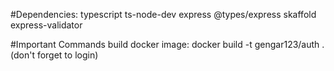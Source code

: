 #Dependencies:
typescript
ts-node-dev
express
@types/express
skaffold
express-validator

#Important Commands
build docker image: docker build -t gengar123/auth . (don't forget to login)

